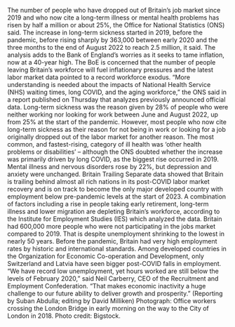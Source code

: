 The number of people who have dropped out of Britain’s job market since 2019 and who now cite a long-term illness or mental health problems has risen by half a million or about 25%, the Office for National Statistics (ONS) said.
The increase in long-term sickness started in 2019, before the pandemic, before rising sharply by 363,000 between early 2020 and the three months to the end of August 2022 to reach 2.5 million, it said.
The analysis adds to the Bank of England’s worries as it seeks to tame inflation, now at a 40-year high. The BoE is concerned that the number of people leaving Britain’s workforce will fuel inflationary pressures and the latest labor market data pointed to a record workforce exodus.
“More understanding is needed about the impacts of National Health Service (NHS) waiting times, long COVID, and the aging workforce,” the ONS said in a report published on Thursday that analyzes previously announced official data.
Long-term sickness was the reason given by 28% of people who were neither working nor looking for work between June and August 2022, up from 25% at the start of the pandemic.
However, most people who now cite long-term sickness as their reason for not being in work or looking for a job originally dropped out of the labor market for another reason.
The most common, and fastest-rising, category of ill health was ‘other health problems or disabilities’ – although the ONS doubted whether the increase was primarily driven by long COVID, as the biggest rise occurred in 2019.
Mental illness and nervous disorders rose by 22%, but depression and anxiety were unchanged.
Britain Trailing
Separate data showed that Britain is trailing behind almost all rich nations in its post-COVID labor market recovery and is on track to become the only major developed country with employment below pre-pandemic levels at the start of 2023.
A combination of factors including a rise in people taking early retirement, long-term illness and lower migration are depleting Britain’s workforce, according to the Institute for Employment Studies (IES) which analyzed the data.
Britain had 600,000 more people who were not participating in the jobs market compared to 2019. That is despite unemployment shrinking to the lowest in nearly 50 years.
Before the pandemic, Britain had very high employment rates by historic and international standards.
Among developed countries in the Organization for Economic Co-operation and Development, only Switzerland and Latvia have seen bigger post-COVID falls in employment.
“We have record low unemployment, yet hours worked are still below the levels of February 2020,” said Neil Carberry, CEO of the Recruitment and Employment Confederation. “That makes economic inactivity a huge challenge to our future ability to deliver growth and prosperity.”
(Reporting by Suban Abdulla; editing by David Milliken)
Photograph: Office workers crossing the London Bridge in early morning on the way to the City of London in 2018. Photo credit: Bigstock.